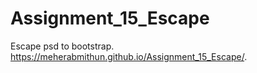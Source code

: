 # Assignment_15_Escape
Escape psd to bootstrap.
https://meherabmithun.github.io/Assignment_15_Escape/.
